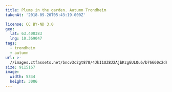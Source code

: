 ```yaml
---
title: Plums in the garden. Autumn Trondheim
takenAt: '2018-09-20T05:43:19.000Z'

license: CC BY-ND 3.0
geo:
  lat: 63.400383
  lng: 10.369047
tags:
  - trondheim
  - autumn
url: >-
  //images.ctfassets.net/bncv3c2gt878/4JkI1UZ8J2AjbKzgGULQu6/b76660c2d85dc1d5421088d6c80d6df5/plums-in-the-garden-autumn-trondheim_44755172612_o
size: 9115167
image:
  width: 5344
  height: 3006
---
```

